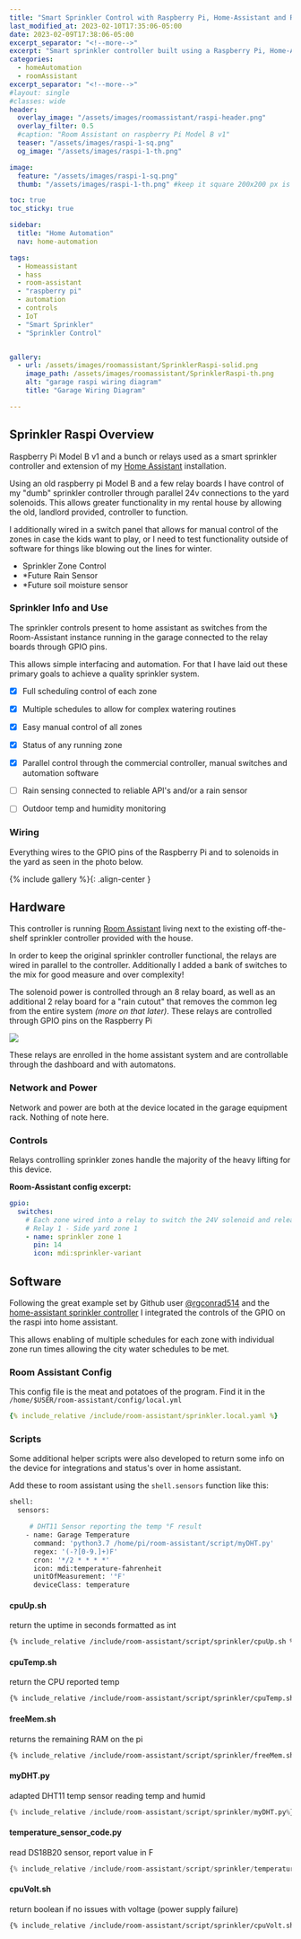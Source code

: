 ```yaml
---
title: "Smart Sprinkler Control with Raspberry Pi, Home-Assistant and Room-Assistant"
last_modified_at: 2023-02-10T17:35:06-05:00
date: 2023-02-09T17:38:06-05:00
excerpt_separator: "<!--more-->"
excerpt: "Smart sprinkler controller built using a Raspberry Pi, Home-Assistant, and Room-Assistant for full IoT control."
categories:
  - homeAutomation
  - roomAssistant
excerpt_separator: "<!--more-->"
#layout: single
#classes: wide
header:
  overlay_image: "/assets/images/roomassistant/raspi-header.png"
  overlay_filter: 0.5
  #caption: "Room Assistant on raspberry Pi Model B v1"
  teaser: "/assets/images/raspi-1-sq.png"
  og_image: "/assets/images/raspi-1-th.png"

image:
  feature: "/assets/images/raspi-1-sq.png"
  thumb: "/assets/images/raspi-1-th.png" #keep it square 200x200 px is good

toc: true
toc_sticky: true

sidebar:
  title: "Home Automation"
  nav: home-automation

tags:
  - Homeassistant
  - hass
  - room-assistant
  - "raspberry pi"
  - automation
  - controls
  - IoT
  - "Smart Sprinkler"
  - "Sprinkler Control"


gallery:
  - url: /assets/images/roomassistant/SprinklerRaspi-solid.png
    image_path: /assets/images/roomassistant/SprinklerRaspi-th.png
    alt: "garage raspi wiring diagram"
    title: "Garage Wiring Diagram"

---
```


## Sprinkler Raspi Overview


Raspberry Pi Model B v1 and a bunch or relays used as a smart sprinkler controller and extension of my [Home Assistant](https://www.room-assistant.io/) installation.

<!-- more -->


Using an old raspberry pi Model B and a few relay boards I have control of my "dumb" sprinkler controller through parallel 24v connections to the yard solenoids. This allows greater functionality in my rental house by allowing the old, landlord provided, controller to function. 

I additionally wired in a switch panel that allows for manual control of the zones in case the kids want to play, or I need to test functionality outside of software for things like blowing out the lines for winter.

- Sprinkler Zone Control
- \*Future Rain Sensor
- \*Future soil moisture sensor


### Sprinkler Info and Use

The sprinkler controls present to home assistant as switches from the Room-Assistant instance running in the garage connected to the relay boards through GPIO pins.

This allows simple interfacing and automation. For that I have laid out these primary goals to achieve a quality sprinkler system.

- [x] Full scheduling control of each zone
- [x] Multiple schedules to allow for complex watering routines
- [x] Easy manual control of all zones
- [x] Status of any running zone
- [x] Parallel control through the commercial controller, manual switches and automation software
- [ ] Rain sensing connected to reliable API's and/or a rain sensor
- [ ] Outdoor temp and humidity monitoring


### Wiring

Everything wires to the GPIO pins of the Raspberry Pi and to solenoids in the yard as seen in the photo below.

{% include gallery %}{: .align-center }


## Hardware

This controller is running [Room Assistant](https://github.com/mKeRix/room-assistant) living next to the existing off-the-shelf sprinkler controller provided with the house. 

In order to keep the original sprinkler controller functional, the relays are wired in parallel to the controller. Additionally I added a bank of switches to the mix for good measure and over complexity! 

The solenoid power is controlled through an 8 relay board, as well as an additional 2 relay board for a "rain cutout" that removes the common leg from the entire system *(more on that later)*. These relays are controlled through GPIO pins on the Raspberry Pi 

![](/assets/images/raspi-full-th.png)

These relays are enrolled in the home assistant system and are controllable through the dashboard and with automatons.

### Network and Power

Network and power are both at the device located in the garage equipment rack. Nothing of note here.

### Controls

Relays controlling sprinkler zones handle the majority of the heavy lifting for this device.

**Room-Assistant config excerpt:**

```yaml
gpio:
  switches:
    # Each zone wired into a relay to switch the 24V solenoid and release the water
    # Relay 1 - Side yard zone 1
    - name: sprinkler zone 1
      pin: 14
      icon: mdi:sprinkler-variant
```

## Software

Following the great example set by Github user [@rgconrad514](https://github.com/rgconrad514) and the [home-assistant sprinkler controller](https://github.com/rgconrad514/Home-Assistant-Sprinkler-Controller) I integrated the controls of the GPIO on the raspi into home assistant.

This allows enabling of multiple schedules for each zone with individual zone run times allowing the city water schedules to be met.


### Room Assistant Config

This config file is the meat and potatoes of the program. Find it in the `/home/$USER/room-assistant/config/local.yml`

```yaml
{% include_relative /include/room-assistant/sprinkler.local.yaml %}
```

### Scripts

Some additional helper scripts were also developed to return some info on the device for integrations and status's over in home assistant. 

Add these to room assistant using the `shell.sensors` function like this:

```bash
shell:
  sensors:

     # DHT11 Sensor reporting the temp °F result
    - name: Garage Temperature
      command: 'python3.7 /home/pi/room-assistant/script/myDHT.py'
      regex: '(-?[0-9.]+)F'
      cron: '*/2 * * * *'
      icon: mdi:temperature-fahrenheit
      unitOfMeasurement: '°F'
      deviceClass: temperature
```

#### cpuUp.sh

return the uptime in seconds formatted as int

```bash
{% include_relative /include/room-assistant/script/sprinkler/cpuUp.sh %}
```

#### cpuTemp.sh

return the CPU reported temp

```bash
{% include_relative /include/room-assistant/script/sprinkler/cpuTemp.sh%}
```

#### freeMem.sh

returns the remaining RAM on the pi

```bash
{% include_relative /include/room-assistant/script/sprinkler/freeMem.sh%}
```

#### myDHT.py

adapted DHT11 temp sensor reading temp and humid

```py
{% include_relative /include/room-assistant/script/sprinkler/myDHT.py%}
```

#### temperature_sensor_code.py

read DS18B20 sensor, report value in F

```py
{% include_relative /include/room-assistant/script/sprinkler/temperature_sensor_code.py%}
```

#### cpuVolt.sh

return boolean if no issues with voltage (power supply failure)

```bash
{% include_relative /include/room-assistant/script/sprinkler/cpuVolt.sh%}
```